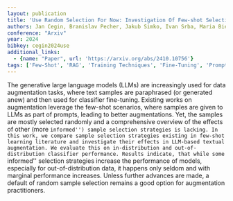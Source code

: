 ```yaml
---
layout: publication
title: 'Use Random Selection For Now: Investigation Of Few-shot Selection Strategies In Llm-based Text Augmentation For Classification'
authors: Jan Cegin, Branislav Pecher, Jakub Simko, Ivan Srba, Maria Bielikova, Peter Brusilovsky
conference: "Arxiv"
year: 2024
bibkey: cegin2024use
additional_links:
  - {name: "Paper", url: 'https://arxiv.org/abs/2410.10756'}
tags: ['Few-Shot', 'RAG', 'Training Techniques', 'Fine-Tuning', 'Prompting', 'Pretraining Methods']
---
```

The generative large language models (LLMs) are increasingly used for data
augmentation tasks, where text samples are paraphrased (or generated anew) and
then used for classifier fine-tuning. Existing works on augmentation leverage
the few-shot scenarios, where samples are given to LLMs as part of prompts,
leading to better augmentations. Yet, the samples are mostly selected randomly
and a comprehensive overview of the effects of other (more ``informed'') sample
selection strategies is lacking. In this work, we compare sample selection
strategies existing in few-shot learning literature and investigate their
effects in LLM-based textual augmentation. We evaluate this on in-distribution
and out-of-distribution classifier performance. Results indicate, that while
some ``informed'' selection strategies increase the performance of models,
especially for out-of-distribution data, it happens only seldom and with
marginal performance increases. Unless further advances are made, a default of
random sample selection remains a good option for augmentation practitioners.
